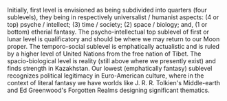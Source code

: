 Initially, first level is envisioned as being subdivided into quarters (four sublevels), they being in respectively universalist / humanist aspects: (4 or top) psyche / intellect; (3) time / society; (2) space / biology; and, (1 or bottom) etherial fantasy. The psycho-intellectual top sublevel of first or lunar level is qualificatory and should be where we may return to our Moon proper. The temporo-social sublevel is emphatically actualistic and is ruled by a higher level of United Nations from the free nation of Tibet. The spacio-biological level is reality (still above where we presently exist) and finds strength in Kazakhstan. Our lowest (emphatically fantasy) sublevel recognizes political legitimacy in Euro-American culture, where in the context of literal fantasy we have worlds like J. R. R. Tolkien's Middle-earth and Ed Greenwood's Forgotten Realms designing significant thematics.
